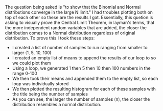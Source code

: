 The question being asked is "to show that the Binomial and Normal distributions converge in the large N limit." I had troubles plotting both on top of each other so these are the results I got.
Essentially, this quetion is asking to visually prove the Central Limit Theorem, in layman's terms, that the more independent random variables that are added, the closer the distribution comes to a Normal distribution regardless of original distribution.
To prove this I took these steps:
- I created a list of number of samples to run ranging from smaller to larger (1, 5, 10, 100)
- I created an empty list of means to append the results of our loop to so we could plot them
- Using a loop, we generated 1 then 5 then 10 then 100 numbers in the range 0-100
- We then took their means and appended them to the empty list, so each loop was individually stored
- We then plotted the resulting histogram for each of these samples with the title being the number of samples
- As you can see, the larger the number of samples (n), the closer the distribution resembles a normal distribution.

